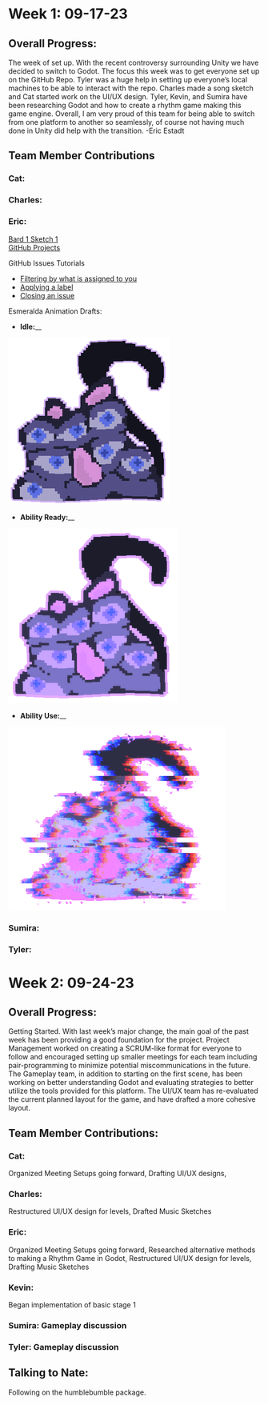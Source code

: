 # Week 1: 09-17-23
## Overall Progress:
The week of set up. With the recent controversy surrounding Unity we have decided to switch to Godot. The focus this week was to get everyone set up on the GitHub Repo. Tyler was a huge help in setting up everyone’s local machines to be able to interact with the repo. Charles made a song sketch and Cat started work on the UI/UX design. Tyler, Kevin, and Sumira have been researching Godot and how to create a rhythm game making this game engine. Overall, I am very proud of this team for being able to switch from one platform to another so seamlessly, of course not having much done in Unity did help with the transition.
-Eric Estadt 

## Team Member Contributions

### Cat:
### Charles:

### Eric:
[Bard 1 Sketch 1](https://drive.google.com/drive/folders/1tQsRbeR7yG6Xl4G4BrrJ6xlLuG4eQEjE?usp=drive_link)\
[GitHub Projects](https://github.com/EricJ-code/BardyBash/projects?query=is%3Aopen)

GitHub Issues Tutorials
- [Filtering by what is assigned to you](https://scribehow.com/shared/Filter_assigned_issues_on_GitHub_repository__twtT9QjoTt2mvvr6BQFGgw)
- [Applying a label](https://scribehow.com/shared/Applying_a_label_to_a_GitHub_issue__q9qH6a_iQ3qa7Mr8r9fpWA)
- [Closing an issue](https://scribehow.com/shared/Close_a_Test_Issue_on_GitHub_Repository__fgRZQiCCRNyLYsnRi2NnkQ)

Esmeralda Animation Drafts:
- **Idle:**__
  
![Esmeralda-Wiggle.gif](https://github.com/EricJ-code/BardyBash/blob/master/Assets/Esmeralda/Esmeralda-Wiggle.gif)

- **Ability Ready:**__
  
![Esmeralda-Ability-Ready.gif](https://github.com/EricJ-code/BardyBash/blob/master/Assets/Esmeralda/Esmeralda-Ability-Ready.gif)

- **Ability Use:**__
  
![Esmeralda-Ability-Use.gif](https://github.com/EricJ-code/BardyBash/blob/master/Assets/Esmeralda/Esmeralda-Ability-Use.gif)

### Sumira:

### Tyler:

# Week 2: 09-24-23
## Overall Progress: 
Getting Started. With last week’s major change, the main goal of the past week has been providing a good foundation for the project. Project Management worked on creating a SCRUM-like format for everyone to follow and encouraged setting up smaller meetings for each team including pair-programming to minimize potential miscommunications in the future. The Gameplay team, in addition to starting on the first scene, has been working on better understanding Godot and evaluating strategies to better utilize the tools provided for this platform. The UI/UX team has re-evaluated the current planned layout for the game, and have drafted a more cohesive layout. 
## Team Member Contributions:
### Cat: 
Organized Meeting Setups going forward, Drafting UI/UX designs, 
### Charles: 
Restructured UI/UX design for levels, Drafted Music Sketches
### Eric: 
Organized Meeting Setups going forward, Researched alternative methods to making a Rhythm Game in Godot, Restructured UI/UX design for levels, Drafting Music Sketches 
### Kevin: 
Began implementation of basic stage 1
### Sumira: Gameplay discussion
### Tyler: Gameplay discussion 

## Talking to Nate:
Following on the humblebumble package.
